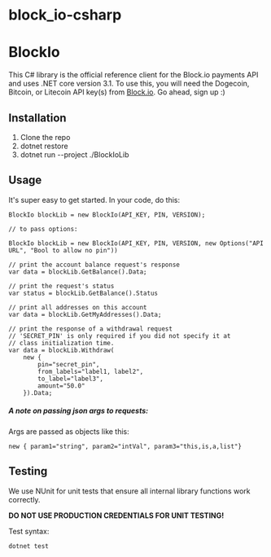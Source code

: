 # block_io-csharp
# BlockIo

This C# library is the official reference client for the Block.io payments API and uses .NET core version 3.1. To use this, you will need the Dogecoin, Bitcoin, or Litecoin API key(s) from <a href="https://block.io" target="_blank">Block.io</a>. Go ahead, sign up :)

## Installation

1. Clone the repo
2. dotnet restore
3. dotnet run --project ./BlockIoLib

## Usage

It's super easy to get started. In your code, do this:

    BlockIo blockLib = new BlockIo(API_KEY, PIN, VERSION);

    // to pass options:

    BlockIo blockLib = new BlockIo(API_KEY, PIN, VERSION, new Options("API URL", "Bool to allow no pin"))

    // print the account balance request's response
    var data = blockLib.GetBalance().Data;

    // print the request's status
    var status = blockLib.GetBalance().Status

    // print all addresses on this account
    var data = blockLib.GetMyAddresses().Data;

    // print the response of a withdrawal request
    // 'SECRET_PIN' is only required if you did not specify it at 
    // class initialization time.
    var data = blockLib.Withdraw(
        new {
            pin="secret_pin",
            from_labels="label1, label2",
            to_label="label3",
            amount="50.0"
        }).Data;   

##### A note on passing json args to requests:

Args are passed as objects like this: 

    new { param1="string", param2="intVal", param3="this,is,a,list"}

## Testing

We use NUnit for unit tests that ensure all internal library functions work correctly.

**DO NOT USE PRODUCTION CREDENTIALS FOR UNIT TESTING!** 

Test syntax:

```bash
dotnet test
